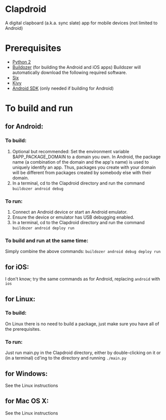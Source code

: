 # Clapdroid
A digital clapboard (a.k.a. sync slate) app for mobile devices (not limited to Android)

# Prerequisites
* [Python 2](https://www.python.org/)
* [Buildozer](https://github.com/kivy/buildozer) (for building the Android and iOS apps)
Buildozer will automatically download the following required software.
* [Six](https://pythonhosted.org/six/)
* [Kivy](http://kivy.org)
* [Android SDK](https://developer.android.com/sdk/index.html) (only needed if building for Android)

# To build and run

## for Android:

### To build:
1. Optional but recommended: Set the environment variable $APP_PACKAGE_DOMAIN to a domain you own. In Android, the package name (a combination of the domain and the app's name) is used to uniquely identify an app. Thus, packages you create with your domain will be different from packages created by somebody else with their domain.
2. In a terminal, cd to the Clapdroid directory and run the command `buildozer android debug`

### To run:
1. Connect an Android device or start an Android emulator.
2. Ensure the device or emulator has USB debugging enabled.
3. In a terminal, cd to the Clapdroid directory and run the command `buildozer android deploy run`

### To build and run at the same time:
Simply combine the above commands: `buildozer android debug deploy run`

## for iOS:
I don't know; try the same commands as for Android, replacing `android` with `ios`

## for Linux:

### To build:
On Linux there is no need to build a package, just make sure you have all of the prerequisites.

### To run:
Just run main.py in the Clapdroid directory, either by double-clicking on it or (in a terminal) cd'ing to the directory and running `./main.py`

## for Windows:
See the Linux instructions

## for Mac OS X:
See the Linux instructions
